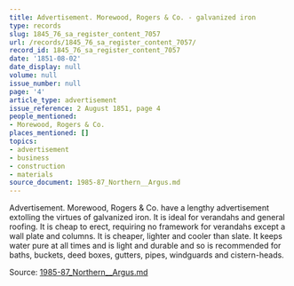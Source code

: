 ```yaml
---
title: Advertisement. Morewood, Rogers & Co. - galvanized iron
type: records
slug: 1845_76_sa_register_content_7057
url: /records/1845_76_sa_register_content_7057/
record_id: 1845_76_sa_register_content_7057
date: '1851-08-02'
date_display: null
volume: null
issue_number: null
page: '4'
article_type: advertisement
issue_reference: 2 August 1851, page 4
people_mentioned:
- Morewood, Rogers & Co.
places_mentioned: []
topics:
- advertisement
- business
- construction
- materials
source_document: 1985-87_Northern__Argus.md
---
```


Advertisement.  Morewood, Rogers & Co. have a lengthy advertisement extolling the virtues of galvanized iron.  It is ideal for verandahs and general roofing.  It is cheap to erect, requiring no framework for verandahs except a wall plate and columns.  It is cheaper, lighter and cooler than slate.  It keeps water pure at all times and is light and durable and so is recommended for baths, buckets, deed boxes, gutters, pipes, windguards and cistern-heads.

Source: [1985-87_Northern__Argus.md](/downloads/markdown/1985-87_Northern__Argus.md)

